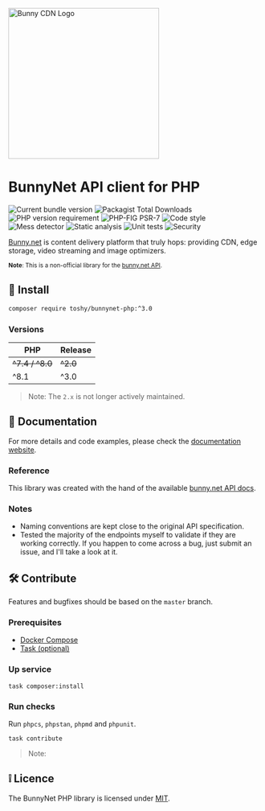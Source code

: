 <br />
<a href="https://bunny.net?ref=pji59zr7a4">
    <img alt="Bunny CDN Logo" src="https://bunny.net/v2/images/bunnynet-logo-dark.svg" width="300" />
</a>

# BunnyNet API client for PHP

<div align="left">
    <img src="https://img.shields.io/packagist/v/toshy/bunnynet-php?label=Packagist" alt="Current bundle version" />
    <img src="https://img.shields.io/packagist/dt/toshy/bunnynet-php?label=Downloads" alt="Packagist Total Downloads" />
    <img src="https://img.shields.io/packagist/php-v/toshy/bunnynet-php?label=PHP" alt="PHP version requirement" />
    <img src="https://img.shields.io/badge/PSR-7%2F18-brightgreen" alt="PHP-FIG PSR-7" />
    <img src="https://img.shields.io/github/actions/workflow/status/toshy/bunnynet-php/phpcs.yml?branch=master&label=PHPCS" alt="Code style">
    <img src="https://img.shields.io/github/actions/workflow/status/toshy/bunnynet-php/phpmd.yml?branch=master&label=PHPMD" alt="Mess detector">
    <img src="https://img.shields.io/github/actions/workflow/status/toshy/bunnynet-php/phpstan.yml?branch=master&label=PHPStan" alt="Static analysis">
    <img src="https://img.shields.io/github/actions/workflow/status/toshy/bunnynet-php/phpunit.yml?branch=master&label=PHPUnit" alt="Unit tests">
    <img src="https://img.shields.io/github/actions/workflow/status/toshy/bunnynet-php/security.yml?branch=master&label=Security" alt="Security">
</div>

<a href="https://bunny.net?ref=pji59zr7a4">Bunny.net<a/> is content delivery platform that truly hops: providing CDN,
edge storage, video streaming and image optimizers.

<small>
<b>Note</b>: This is a non-official library for the <a href="https://docs.bunny.net/docs">bunny.net API</a>.
</small>

## 🧰 Install

```bash
composer require toshy/bunnynet-php:^3.0
```

### Versions

| PHP             | Release  |
|-----------------|----------|
| ~~^7.4 / ^8.0~~ | ~~^2.0~~ |
| ^8.1            | ^3.0     |

> Note: The `2.x` is not longer actively maintained.


## 📜 Documentation

For more details and code examples, please check the [documentation website](http://ToshY.github.io/BunnyNet-PHP).

### Reference

This library was created with the hand of the
available [bunny.net API docs](https://docs.bunny.net/reference/bunnynet-api-overview). <br />

### Notes

* Naming conventions are kept close to the original API specification.
* Tested the majority of the endpoints myself to validate if they are working correctly. If you happen to
  come across a bug, just submit an issue, and I'll take a look at it.

## 🛠️ Contribute

Features and bugfixes should be based on the `master` branch.

### Prerequisites

* [Docker Compose](https://docs.docker.com/compose/install/)
* [Task (optional)](https://taskfile.dev/installation/)

### Up service

```shell
task composer:install 
```

### Run checks

Run `phpcs`, `phpstan`, `phpmd` and `phpunit`.

```shell
task contribute
```

> Note: 

## ❕ Licence

The BunnyNet PHP library is licensed under [MIT](LICENSE).

